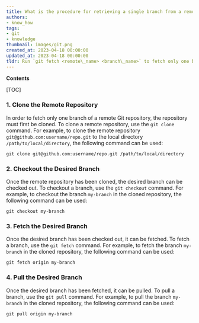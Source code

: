 ```yaml
---
title: What is the procedure for retrieving a single branch from a remote git repository?
authors:
- know_how
tags:
- git
- knowledge
thumbnail: images/git.png
created_at: 2023-04-18 00:00:00
updated_at: 2023-04-18 00:00:00
tldr: Run `git fetch <remote\_name> <branch\_name>` to fetch only one branch of a remote Git repository.
---
```


**Contents**

[TOC]

### 1. Clone the Remote Repository
In order to fetch only one branch of a remote Git repository, the repository must first be cloned. To clone a remote repository, use the `git clone` command. For example, to clone the remote repository `git@github.com:username/repo.git` to the local directory `/path/to/local/directory`, the following command can be used:

```
git clone git@github.com:username/repo.git /path/to/local/directory
```

### 2. Checkout the Desired Branch
Once the remote repository has been cloned, the desired branch can be checked out. To checkout a branch, use the `git checkout` command. For example, to checkout the branch `my-branch` in the cloned repository, the following command can be used:

```
git checkout my-branch
```

### 3. Fetch the Desired Branch
Once the desired branch has been checked out, it can be fetched. To fetch a branch, use the `git fetch` command. For example, to fetch the branch `my-branch` in the cloned repository, the following command can be used:

```
git fetch origin my-branch
```

### 4. Pull the Desired Branch
Once the desired branch has been fetched, it can be pulled. To pull a branch, use the `git pull` command. For example, to pull the branch `my-branch` in the cloned repository, the following command can be used:

```
git pull origin my-branch
```

